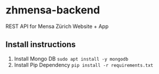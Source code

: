 # zhmensa-backend
REST API for Mensa Zürich Website + App

## Install instructions
1. Install Mongo DB
  ``sudo apt install -y mongodb``
2. Install Pip Dependency
  ``pip install -r requirements.txt``
